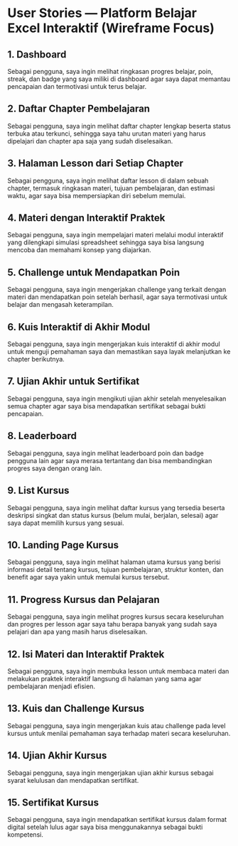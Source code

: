 # User Stories — Platform Belajar Excel Interaktif (Wireframe Focus)

## 1. Dashboard

Sebagai pengguna, saya ingin melihat ringkasan progres belajar, poin, streak, dan badge yang saya miliki di dashboard agar saya dapat memantau pencapaian dan termotivasi untuk terus belajar.

## 2. Daftar Chapter Pembelajaran

Sebagai pengguna, saya ingin melihat daftar chapter lengkap beserta status terbuka atau terkunci, sehingga saya tahu urutan materi yang harus dipelajari dan chapter apa saja yang sudah diselesaikan.

## 3. Halaman Lesson dari Setiap Chapter

Sebagai pengguna, saya ingin melihat daftar lesson di dalam sebuah chapter, termasuk ringkasan materi, tujuan pembelajaran, dan estimasi waktu, agar saya bisa mempersiapkan diri sebelum memulai.

## 4. Materi dengan Interaktif Praktek

Sebagai pengguna, saya ingin mempelajari materi melalui modul interaktif yang dilengkapi simulasi spreadsheet sehingga saya bisa langsung mencoba dan memahami konsep yang diajarkan.

## 5. Challenge untuk Mendapatkan Poin

Sebagai pengguna, saya ingin mengerjakan challenge yang terkait dengan materi dan mendapatkan poin setelah berhasil, agar saya termotivasi untuk belajar dan mengasah keterampilan.

## 6. Kuis Interaktif di Akhir Modul

Sebagai pengguna, saya ingin mengerjakan kuis interaktif di akhir modul untuk menguji pemahaman saya dan memastikan saya layak melanjutkan ke chapter berikutnya.

## 7. Ujian Akhir untuk Sertifikat

Sebagai pengguna, saya ingin mengikuti ujian akhir setelah menyelesaikan semua chapter agar saya bisa mendapatkan sertifikat sebagai bukti pencapaian.

## 8. Leaderboard

Sebagai pengguna, saya ingin melihat leaderboard poin dan badge pengguna lain agar saya merasa tertantang dan bisa membandingkan progres saya dengan orang lain.

## 9. List Kursus

Sebagai pengguna, saya ingin melihat daftar kursus yang tersedia beserta deskripsi singkat dan status kursus (belum mulai, berjalan, selesai) agar saya dapat memilih kursus yang sesuai.

## 10. Landing Page Kursus

Sebagai pengguna, saya ingin melihat halaman utama kursus yang berisi informasi detail tentang kursus, tujuan pembelajaran, struktur konten, dan benefit agar saya yakin untuk memulai kursus tersebut.

## 11. Progress Kursus dan Pelajaran

Sebagai pengguna, saya ingin melihat progres kursus secara keseluruhan dan progres per lesson agar saya tahu berapa banyak yang sudah saya pelajari dan apa yang masih harus diselesaikan.

## 12. Isi Materi dan Interaktif Praktek

Sebagai pengguna, saya ingin membuka lesson untuk membaca materi dan melakukan praktek interaktif langsung di halaman yang sama agar pembelajaran menjadi efisien.

## 13. Kuis dan Challenge Kursus

Sebagai pengguna, saya ingin mengerjakan kuis atau challenge pada level kursus untuk menilai pemahaman saya terhadap materi secara keseluruhan.

## 14. Ujian Akhir Kursus

Sebagai pengguna, saya ingin mengerjakan ujian akhir kursus sebagai syarat kelulusan dan mendapatkan sertifikat.

## 15. Sertifikat Kursus

Sebagai pengguna, saya ingin mendapatkan sertifikat kursus dalam format digital setelah lulus agar saya bisa menggunakannya sebagai bukti kompetensi.
